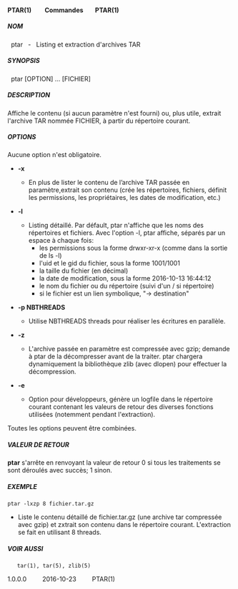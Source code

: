#### PTAR(1)  &nbsp;&nbsp;&nbsp;&nbsp;&nbsp;&nbsp;&nbsp; Commandes&nbsp;&nbsp;&nbsp; &nbsp;&nbsp;&nbsp;&nbsp;PTAR(1)



##### NOM
&nbsp;
ptar &nbsp;&nbsp;-&nbsp;&nbsp; Listing et extraction d'archives TAR

##### SYNOPSIS
&nbsp;
ptar [OPTION] ... [FICHIER]

##### DESCRIPTION
Affiche le contenu (si aucun paramètre n'est fourni) ou, plus utile, extrait l'archive TAR nommée FICHIER, à partir du répertoire courant.

##### OPTIONS

Aucune option n'est obligatoire.


  * **-x**

    - En plus de lister le contenu de l’archive TAR passée en paramètre,extrait  son  contenu  (crée  les répertoires, fichiers, définit les permissions, les propriétaires, les dates de modification, etc.)


  * **-l**

    - Listing  détaillé.  Par  défault,  ptar  n'affiche  que  les noms des répertoires et fichiers. Avec l'option -l, ptar affiche, séparés par un espace à chaque fois:
      * les permissions sous la forme drwxr-xr-x (comme dans la sortie de ls -l)
      * l'uid et le gid du fichier, sous la forme 1001/1001
      * la taille du fichier (en décimal)
      * la date de modification, sous la forme 2016-10-13 16:44:12
      * le nom du fichier ou du répertoire (suivi d'un / si répertoire)
      * si le fichier est un lien symbolique, "-> destination"


  * **-p NBTHREADS**

    - Utilise NBTHREADS threads pour réaliser les écritures en parallèle.

  * **-z**

    - L'archive passée en paramètre est compressée avec gzip; demande à ptar de la décompresser avant  de la  traiter.  ptar  chargera  dynamiquement  la  bibliothèque  zlib (avec dlopen) pour effectuer la décompression.

  * **-e**

    - Option pour développeurs, génère un logfile dans le répertoire courant  contenant  les  valeurs  de retour des diverses fonctions utilisées (notemment pendant l'extraction).

  Toutes les options peuvent être combinées.

##### VALEUR DE RETOUR
**ptar**  s'arrête  en renvoyant la valeur de retour 0 si tous les traitements se sont déroulés avec succès; 1 sinon.


##### EXEMPLE

`ptar -lxzp 8 fichier.tar.gz`

* Liste le contenu détaillé de fichier.tar.gz (une archive tar compressée avec gzip) et zxtrait son contenu dans le répertoire courant. L'extraction se fait en utilisant 8 threads.

##### VOIR AUSSI
       tar(1), tar(5), zlib(5)



1.0.0.0  &nbsp;&nbsp;&nbsp;&nbsp;&nbsp;&nbsp;&nbsp;&nbsp;2016-10-23                 &nbsp;&nbsp;&nbsp;&nbsp; &nbsp;&nbsp;&nbsp;PTAR(1)
